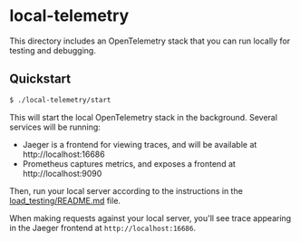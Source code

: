 # local-telemetry

This directory includes an OpenTelemetry stack that you can run locally for testing and debugging.

## Quickstart

```bash
$ ./local-telemetry/start
```

This will start the local OpenTelemetry stack in the background.  Several services
will be running:

* Jaeger is a frontend for viewing traces, and will be available at http://localhost:16686
* Prometheus captures metrics, and exposes a frontend at http://localhost:9090

Then, run your local server according to the instructions in the [load_testing/README.md](../load_testing/README.md) file.

When making requests against your local server, you'll see trace appearing in the
Jaeger frontend at `http://localhost:16686`.
